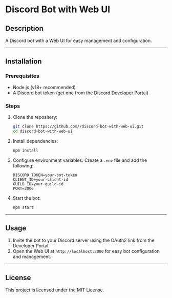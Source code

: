 # Discord Bot with Web UI

## Description
A Discord bot with a Web UI for easy management and configuration.

---

## Installation

### Prerequisites
- Node.js (v18+ recommended)
- A Discord bot token (get one from the [Discord Developer Portal](https://discord.com/developers/applications))

### Steps

1. Clone the repository:
   ```bash
   git clone https://github.com//discord-bot-with-web-ui.git
   cd discord-bot-with-web-ui
   ```

2. Install dependencies:
   ```bash
   npm install
   ```

3. Configure environment variables:
   Create a `.env` file and add the following:
   ```env
   DISCORD_TOKEN=your-bot-token
   CLIENT_ID=your-client-id
   GUILD_ID=your-guild-id
   PORT=3000
   ```

4. Start the bot:
   ```bash
   npm start
   ```

---

## Usage
1. Invite the bot to your Discord server using the OAuth2 link from the Developer Portal.
2. Open the Web UI at `http://localhost:3000` for easy bot configuration and management.

---

## License
This project is licensed under the MIT License.
